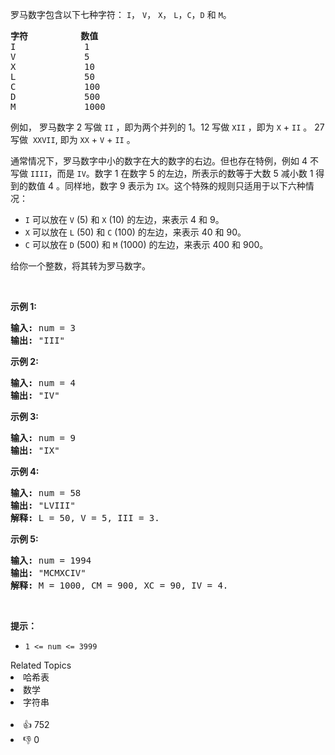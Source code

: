 <p>罗马数字包含以下七种字符： <code>I</code>， <code>V</code>， <code>X</code>， <code>L</code>，<code>C</code>，<code>D</code> 和 <code>M</code>。</p>

<pre>
<strong>字符</strong>          <strong>数值</strong>
I             1
V             5
X             10
L             50
C             100
D             500
M             1000</pre>

<p>例如， 罗马数字 2 写做 <code>II</code> ，即为两个并列的 1。12 写做 <code>XII</code> ，即为 <code>X</code> + <code>II</code> 。 27 写做  <code>XXVII</code>, 即为 <code>XX</code> + <code>V</code> + <code>II</code> 。</p>

<p>通常情况下，罗马数字中小的数字在大的数字的右边。但也存在特例，例如 4 不写做 <code>IIII</code>，而是 <code>IV</code>。数字 1 在数字 5 的左边，所表示的数等于大数 5 减小数 1 得到的数值 4 。同样地，数字 9 表示为 <code>IX</code>。这个特殊的规则只适用于以下六种情况：</p>

<ul>
	<li><code>I</code> 可以放在 <code>V</code> (5) 和 <code>X</code> (10) 的左边，来表示 4 和 9。</li>
	<li><code>X</code> 可以放在 <code>L</code> (50) 和 <code>C</code> (100) 的左边，来表示 40 和 90。 </li>
	<li><code>C</code> 可以放在 <code>D</code> (500) 和 <code>M</code> (1000) 的左边，来表示 400 和 900。</li>
</ul>

<p>给你一个整数，将其转为罗马数字。</p>

<p> </p>

<p><strong>示例 1:</strong></p>

<pre>
<strong>输入:</strong> num = 3
<strong>输出:</strong> "III"</pre>

<p><strong>示例 2:</strong></p>

<pre>
<strong>输入:</strong> num = 4
<strong>输出:</strong> "IV"</pre>

<p><strong>示例 3:</strong></p>

<pre>
<strong>输入:</strong> num = 9
<strong>输出:</strong> "IX"</pre>

<p><strong>示例 4:</strong></p>

<pre>
<strong>输入:</strong> num = 58
<strong>输出:</strong> "LVIII"
<strong>解释:</strong> L = 50, V = 5, III = 3.
</pre>

<p><strong>示例 5:</strong></p>

<pre>
<strong>输入:</strong> num = 1994
<strong>输出:</strong> "MCMXCIV"
<strong>解释:</strong> M = 1000, CM = 900, XC = 90, IV = 4.</pre>

<p> </p>

<p><strong>提示：</strong></p>

<ul>
	<li><code>1 <= num <= 3999</code></li>
</ul>
<div><div>Related Topics</div><div><li>哈希表</li><li>数学</li><li>字符串</li></div></div><br><div><li>👍 752</li><li>👎 0</li></div>